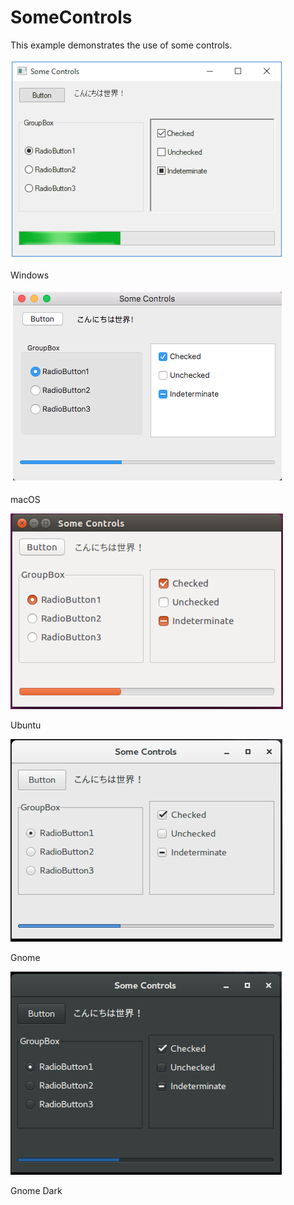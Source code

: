 # SomeControls

This example demonstrates the use of some controls.

![GitHub Logo](../../../docs/Pictures/Examples/Forms/SomeControlsW.png)

Windows

![GitHub Logo](../../../docs/Pictures/Examples/Forms/SomeControlsM.png)

macOS

![GitHub Logo](../../../docs/Pictures/Examples/Forms/SomeControlsU.png)

Ubuntu

![GitHub Logo](../../../docs/Pictures/Examples/Forms/SomeControlsG.png)

Gnome

![GitHub Logo](../../../docs/Pictures/Examples/Forms/SomeControlsGD.png)

Gnome Dark
